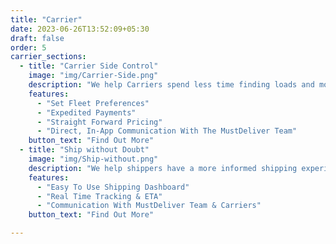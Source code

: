 ```yaml
---
title: "Carrier"
date: 2023-06-26T13:52:09+05:30
draft: false
order: 5
carrier_sections:
  - title: "Carrier Side Control"
    image: "img/Carrier-Side.png"
    description: "We help Carriers spend less time finding loads and more time making money."
    features:
      - "Set Fleet Preferences"
      - "Expedited Payments"
      - "Straight Forward Pricing"
      - "Direct, In-App Communication With The MustDeliver Team"
    button_text: "Find Out More"
  - title: "Ship without Doubt"
    image: "img/Ship-without.png"
    description: "We help shippers have a more informed shipping experience."
    features:
      - "Easy To Use Shipping Dashboard"
      - "Real Time Tracking & ETA"
      - "Communication With MustDeliver Team & Carriers"
    button_text: "Find Out More"

---
```

